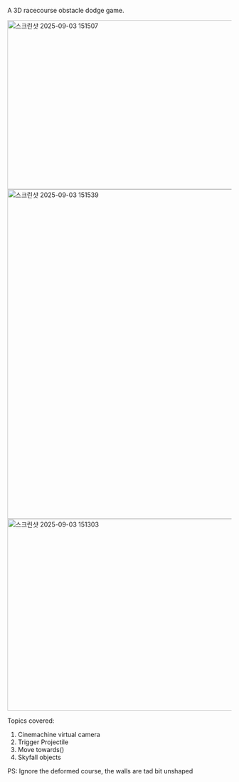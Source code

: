 A 3D racecourse obstacle dodge game. 

<img width="1337" height="379" alt="스크린샷 2025-09-03 151507" src="https://github.com/user-attachments/assets/34806cf8-105d-47aa-a81e-de97c26dd189" />
<img width="528" height="739" alt="스크린샷 2025-09-03 151539" src="https://github.com/user-attachments/assets/5b6f8b44-5d0a-424a-a7d7-9eccf957ea4e" />
<img width="714" height="430" alt="스크린샷 2025-09-03 151303" src="https://github.com/user-attachments/assets/89eb8f2f-4fb2-498f-99f2-972c7218979a" />

 Topics covered:
1) Cinemachine virtual camera
2) Trigger Projectile
3) Move towards()
4) Skyfall objects
 
PS: Ignore the deformed course, the walls are tad bit unshaped
